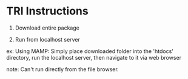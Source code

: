 # TRI Instructions

1) Download entire package

2) Run from localhost server 

ex: Using MAMP: Simply place downloaded folder into the 'htdocs' directory, run the localhost server, then navigate to it via web browser

note: Can't run directly from the file browser. 
